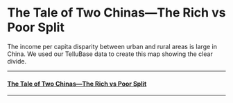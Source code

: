 # The Tale of Two Chinas—The Rich vs Poor Split
The income per capita disparity between urban and rural areas is large in China. We used our TelluBase data to create this map showing the clear divide.

---
#### [The Tale of Two Chinas—The Rich vs Poor Split](assets/svg/tellusant-china-urban-rural-split.svg)

---
